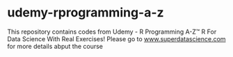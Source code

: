 # udemy-rprogramming-a-z
This repository contains codes from Udemy - R Programming A-Z™ R For Data Science With Real Exercises! Please go to www.superdatascience.com for more details abput the course

